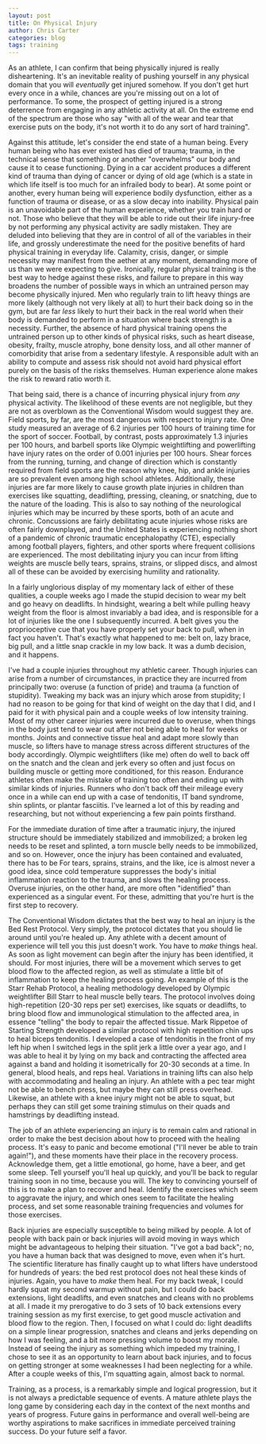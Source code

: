 ```yaml
---
layout: post
title: On Physical Injury
author: Chris Carter
categories: blog
tags: training
---
```


As an athlete, I can confirm that being physically injured is really disheartening. It's an inevitable reality of pushing yourself in any physical domain that you will _eventually_ get injured somehow. If you don't get hurt every once in a while, chances are you're missing out on a lot of performance. To some, the prospect of getting injured is a strong deterrence from engaging in any athletic activity at all. On the extreme end of the spectrum are those who say "with all of the wear and tear that exercise puts on the body, it's not worth it to do any sort of hard training".

Against this attitude, let's consider the end state of a human being. Every human being who has ever existed has died of trauma; trauma, in the technical sense that something or another "overwhelms" our body and cause it to cease functioning. Dying in a car accident produces a different kind of trauma than dying of cancer or dying of old age (which is a state in which life itself is too much for an infrailed body to bear). At some point or another, every human being will experience bodily dysfunction, either as a function of trauma or disease, or as a slow decay into inability. Physical pain is an unavoidable part of the human experience, whether you train hard or not. Those who believe that they will be able to ride out their life injury-free by not performing any physical activity are sadly mistaken. They are deluded into believing that they are in control of all of the variables in their life, and grossly underestimate the need for the positive benefits of hard physical training in everyday life. Calamity, crisis, danger, or simple necessity may manifest from the aether at any moment, demanding more of us than we were expecting to give. Ironically, regular physical training is the best way to hedge against these risks, and failure to prepare in this way broadens the number of possible ways in which an untrained person may become physically injured. Men who regularly train to lift heavy things are more likely (although not very likely at all) to hurt their back doing so in the gym, but are far _less_ likely to hurt their back in the real world when their body is demanded to perform in a situation where back strength is a necessity. Further, the absence of hard physical training opens the untrained person up to other kinds of physical risks, such as heart disease, obesity, frailty, muscle atrophy, bone density loss, and all other manner of comorbidity that arise from a sedentary lifestyle. A responsible adult with an ability to compute and assess risk should not avoid hard physical effort purely on the basis of the risks themselves. Human experience alone makes the risk to reward ratio worth it.

That being said, there is a chance of incurring physical injury from _any_ physical activity. The likelihood of these events are not negligible, but they are not as overblown as the Conventional Wisdom would suggest they are. Field sports, by far, are the most dangerous with respect to injury rate. One study measured an average of 6.2 injuries per 100 hours of training time for the sport of soccer. Football, by contrast, posts approximately 1.3 injuries per 100 hours, and barbell sports like Olympic weightlifting and powerlifting have injury rates on the order of 0.001 injuries per 100 hours. Shear forces from the running, turning, and change of direction which is constantly required from field sports are the reason why knee, hip, and ankle injuries are so prevalent even among high school athletes. Additionally, these injuries are far more likely to cause growth plate injuries in children than exercises like squatting, deadlifting, pressing, cleaning, or snatching, due to the nature of the loading. This is also to say nothing of the neurological injuries which may be incurred by these sports, both of an acute and chronic. Concussions are fairly debilitating acute injuries whose risks are often fairly downplayed, and the United States is experiencing nothing short of a pandemic of chronic traumatic encephalopathy (CTE), especially among football players, fighters, and other sports where frequent collisions are experienced. The most debilitating injury you can incur from lifting weights are muscle belly tears, sprains, strains, or slipped discs, and almost all of these can be avoided by exercising humility and rationality.

In a fairly unglorious display of my momentary lack of either of these qualities, a couple weeks ago I made the stupid decision to wear my belt and go heavy on deadlifts. In hindsight, wearing a belt while pulling heavy weight from the floor is almost invariably a bad idea, and is responsible for a lot of injuries like the one I subsequently incurred. A belt gives you the proprioceptive cue that you have properly set your back to pull, when in fact you haven't. That's exactly what happened to me: belt on, lazy brace, big pull, and a little snap crackle in my low back. It was a dumb decision, and it happens.  

I've had a couple injuries throughout my athletic career. Though injuries can arise from a number of circumstances, in practice they are incurred from principally two: overuse (a function of pride) and trauma (a function of stupidity). Tweaking my back was an injury which arose from stupidity; I had no reason to be going for that kind of weight on the day that I did, and I paid for it with physical pain and a couple weeks of low intensity training. Most of my other career injuries were incurred due to overuse, when things in the body just tend to wear out after not being able to heal for weeks or months. Joints and connective tissue heal and adapt more slowly than muscle, so lifters have to manage stress across different structures of the body accordingly. Olympic weightlifters (like me) often do well to back off on the snatch and the clean and jerk every so often and just focus on building muscle or getting more conditioned, for this reason. Endurance athletes often make the mistake of training too often and ending up with similar kinds of injuries. Runners who don't back off their mileage every once in a while can end up with a case of tendonitis, IT band syndrome, shin splints, or plantar fasciitis. I've learned a lot of this by reading and researching, but not without experiencing a few pain points firsthand.

For the immediate duration of time after a traumatic injury, the injured structure should be immediately stabilized and immobilized; a broken leg needs to be reset and splinted, a torn muscle belly needs to be immobilized, and so on. However, once the injury has been contained and evaluated, there has to be For tears, sprains, strains, and the like, ice is almost never a good idea, since cold temperature suppresses the body's initial inflammation reaction to the trauma, and slows the healing process. Overuse injuries, on the other hand, are more often "identified" than experienced as a singular event. For these, admitting that you're hurt is the first step to recovery.

The Conventional Wisdom dictates that the best way to heal an injury is the Bed Rest Protocol. Very simply, the protocol dictates that you should lie around until you're healed up. Any athlete with a decent amount of experience will tell you this just doesn't work. You have to _make_ things heal. As soon as light movement can begin after the injury has been identified, it should. For most injuries, there will be a movement which serves to get blood flow to the affected region, as well as stimulate a little bit of inflammation to keep the healing process going. An example of this is the Starr Rehab Protocol, a healing methodology developed by Olympic weightlifter Bill Starr to heal muscle belly tears. The protocol involves doing high-repetition (20-30 reps per set) exercises, like squats or deadlifts, to bring blood flow and immunological stimulation to the affected area, in essence "telling" the body to repair the affected tissue. Mark Rippetoe of Starting Strength developed a similar protocol with high repetition chin ups to heal biceps tendonitis. I developed a case of tendonitis in the front of my left hip when I switched legs in the split jerk a little over a year ago, and I was able to heal it by lying on my back and contracting the affected area against a band and holding it isometrically for 20-30 seconds at a time. In general, blood heals, and reps heal. Variations in training lifts can also help with accommodating and healing an injury. An athlete with a pec tear might not be able to bench press, but maybe they can still press overhead. Likewise, an athlete with a knee injury might not be able to squat, but perhaps they can still get some training stimulus on their quads and hamstrings by deadlifting instead.

The job of an athlete experiencing an injury is to remain calm and rational in order to make the best decision about how to proceed with the healing process. It's easy to panic and become emotional ("I'll never be able to train again!"), and these moments have their place in the recovery process. Acknowledge them, get a little emotional, go home, have a beer, and get some sleep. Tell yourself you'll heal up quickly, and you'll be back to regular training soon in no time, because you will. The key to convincing yourself of this is to make a plan to recover and heal. Identify the exercises which seem to aggravate the injury, and which ones seem to facilitate the healing process, and set some reasonable training frequencies and volumes for those exercises.

Back injuries are especially susceptible to being milked by people. A lot of people with back pain or back injuries will avoid moving in ways which might be advantageous to helping their situation. "I've got a bad back"; no, you have a human back that was designed to move, even when it's hurt. The scientific literature has finally caught up to what lifters have understood for hundreds of years: the bed rest protocol does not heal these kinds of injuries. Again, you have to _make_ them heal. For my back tweak, I could hardly squat my second warmup without pain, but I could do back extensions, light deadlifts, and even snatches and cleans with no problems at all. I made it my prerogative to do 3 sets of 10 back extensions every training session as my first exercise, to get good muscle activation and blood flow to the region. Then, I focused on what I could do: light deadlifts on a simple linear progression, snatches and cleans and jerks depending on how I was feeling, and a bit more pressing volume to boost my morale. Instead of seeing the injury as something which impeded my training, I chose to see it as an opportunity to learn about back injuries, and to focus on getting stronger at some weaknesses I had been neglecting for a while. After a couple weeks of this, I'm squatting again, almost back to normal.

Training, as a process, is a remarkably simple and logical progression, but it is not always a predictable sequence of events. A mature athlete plays the long game by considering each day in the context of the next months and years of progress. Future gains in performance and overall well-being are worthy aspirations to make sacrifices in immediate perceived training success. Do your future self a favor.
